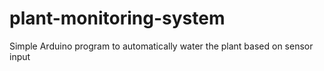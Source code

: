 # plant-monitoring-system
Simple Arduino program to automatically water the plant based on sensor input
